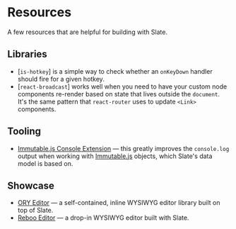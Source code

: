 
# Resources

A few resources that are helpful for building with Slate.


## Libraries

- [`is-hotkey`] is a simple way to check whether an `onKeyDown` handler should fire for a given hotkey.
- [`react-broadcast`] works well when you need to have your custom node components re-render based on state that lives outside the `document`. It's the same pattern that `react-router` uses to update `<Link>` components.


## Tooling

- [Immutable.js Console Extension](https://github.com/mattzeunert/immutable-object-formatter-extension) — this greatly improves the `console.log` output when working with [Immutable.js](https://facebook.github.io/immutable-js/) objects, which Slate's data model is based on.


## Showcase

- [ORY Editor](https://editor.ory.am/) — a self-contained, inline WYSIWYG editor library built on top of Slate.
- [Reboo Editor](http://slate-editor.bonde.org/) — a drop-in WYSIWYG editor built with Slate.
